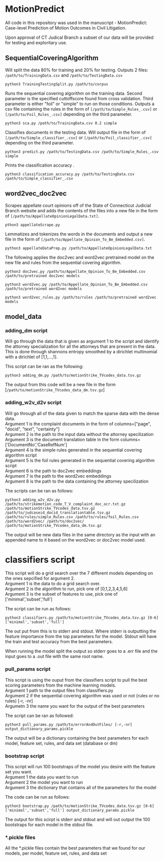 # MotionPredict

All code in this repository was used in the manuscript - MotionPredict: Case-level Prediction of Motion Outcomes in Civil Litigation.<br>

Upon approval of CT Judical Branch a subset of our data will be provided for testing and exploritary use.<br>

## SequentialCoveringAlgorithm

Will split the data 80% for training and 20% for testing. Outputs 2 files: ```/path/to/TrainingData.csv``` and ```/path/to/TestingData.csv```
```
python3 TrainingTestingSplit.py /path/to/corpus
```

Runs the sequential covering algorithm on the training data. Second parameter is the specified cuttoffscore found from cross validation. Third parameter is either "foil" or "simple" to run on those conditions. Outputs a csv file containing the rules in the form of ```[/path/to/Simple_Rules_.csv]``` or ```[/path/to/Foil_Rules_.csv]``` depending on the third parameter.
```
python3 sca.py /path/to/TrainingData.csv 0.2 simple
```
Classifies documents in the testing data. Will output file in the form of ```[/path/to/Simple_classifier_.csv]``` or ```[/path/to/Foil_classifier_.csv]``` depending on the third parameter. 
```
python3 predict.py /path/to/TestingData.csv /path/to/Simple_Rules_.csv simple
```
Prints the classification accuracy .
```
python3 classification_accuracy.py /path/to/TestingData.csv /path/to/Simple_classifier_.csv
```

## word2vec_doc2vec

Scrapes appellate court opinions off of the State of Connecticut Judicial Branch website and adds the contents of the files into a new file in the form of ```[/path/to/AppellateOpinionLegalData.txt]```.
```
pthon3 appellateScrape.py
```
Lemmatizes and tokenizes the words in the documents and output a new file in the form of ```[/path/to/Appellate_Opinion_To_Be_Embedded.csv]```.
```
python3 appellateDataPrep.py /path/to/AppellateOpinionLegalData.txt
```
The following applies the doc2vec and word2vec pretrained model on the new file and rules from the sequential covering algorithm.
```
python3 doc2vec.py /path/to/Appellate_Opinion_To_Be_Embedded.csv /path/to/pretrained doc2vec models
```
```
python3 word2vec.py /path/to/Appellate_Opinion_To_Be_Embedded.csv /path/to/pretrained word2vec models
```
```
python3 word2vec_rules.py /path/to/rules /path/to/pretrained word2vec models
```

##  model_data

### adding_dm script

Will go through the data that is given as argument 1 to the script and identify the attorney specialization for all the attorneys that are present in the data.
This is done through shannons entropy smoothed by a dirichlet multinomial with a dirichlet of [1,1,...,1].

This script can be ran as the following:
```
python3 adding_dm.py /path/to/motionStrike_TVcodes_data.tsv.gz
```
The output from this code will be a new file in the form [```/path/to/motionStrike_TVcodes_data_dm.tsv.gz```]

### adding_w2v_d2v script

Will go through all of the data given to match the sparse data with the dense data.<br>
Argument 1 is the complaint documents in the form of columns=["page", "docid", "text", "certainty"]<br>
Argument 2 is the path to the input data without the attorney specilization<br>
Argument 3 is the document translation table in the form columns=['DocumentNo','CaseRefNum']<br>
Argument 4 is the simple rules generated in the sequential covering algorithm script<br>
Argument 5 is the foil rules generated in the sequential covering algorithm script<br>
Argument 6 is the path to doc2vec embeddings<br>
Argument 7 is the path to the word2vec embeddings<br>
Argument 8 is the path to the data containing the attorney specilization<br>

The scripts can be ran as follows:
```
python3 adding_w2v_d2v.py /path/to/strikemotion_code_T_V_complaint_doc_ocr.txt.gz /path/to/motionStrike_TVcodes_data.tsv.gz /path/to/judcaseid_docid_translationtable.tsv.gz /path/to/rules/simple_Rules.csv /path/to/rules/foil_Rules.csv /path/to/word2vec/ /path/to/doc2vec/ /path/to/motionStrike_TVcodes_data_dm.tsv.gz
```
The output will be new data files in the same directory as the input with an appended name to it based on the word2vec or doc2vec model used.

# classifiers script

This script will do a grid search over the 7 different models depending on the ones sepcified for argument 2.<br>
Argument 1 is the data to do a grid search over.<br>
Argument 2 is the algorithm to run, pick one of  [0,1,2,3,4,5,6]<br>
Argument 3 is the subset of features to use, pick one of ['minimal','subset','full']<br>

The script can be run as follows:
```
python3 classifiers.py /path/to/motionStrike_TVcodes_data.tsv.gz [0-6] ['minimal','subset','full']
```
The out put from this is to stderr and stdout. Where stderr is outputting the feature importance from the top parameters for the model.
Stdout will have the train and test accuracy from the best parameters.

When running the model split the output so stderr goes to a .err file and the input goes to a .out file with the same root name.

### pull_params script

This script is using the ouput from the classifiers script to pull the best scoring parameters from the machine learning models.<br>
Argument 1 path to the output files from classifiers.py<br>
Argument 2 if the sequential covering algorithm was used or not (rules or no rules) [-r, -nr]<br>
Argumetn 3 the name you want for the output of the best parameters<br>

The script can be ran as followed:
```
python3 pull_params.py /path/to/errorAndOutFiles/ [-r,-nr] output_dictionary_params.pickle
```

The output will be a dictionary containing the best parameters for each model, feature set, rules, and data set (database or dm)

### bootstrap script

This script will run 100 bootstraps of the model you desire with the feature set you want. <br>
Argument 1 the data you want to run <br>
Argument 2 the model you want to run <br>
Argument 3 the dictionary that contains all of the parameters for the model <br>

The code can be run as follows:
```
python3 bootstrap.py /path/to/motionStrike_TVcodes_data.tsv.gz [0-6] ['minimal','subset','full'] output_dictionary_params.pickle
```

The output for this scirpt is stderr and stdout and will out output the 100 bootstraps for each model in the stdout file.

### *.pickle files

All the *.pickle files contain the best parameters that we found for our models, per model, feature set, rules, and data set
